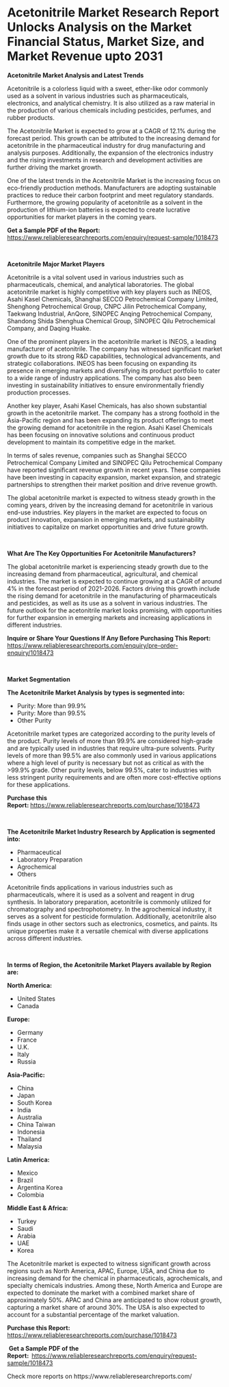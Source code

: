 <p><h1>Acetonitrile Market Research Report Unlocks Analysis on the Market Financial Status, Market Size, and Market Revenue upto 2031</h1></p><p><strong>Acetonitrile Market Analysis and Latest Trends</strong></p>
<p><p>Acetonitrile is a colorless liquid with a sweet, ether-like odor commonly used as a solvent in various industries such as pharmaceuticals, electronics, and analytical chemistry. It is also utilized as a raw material in the production of various chemicals including pesticides, perfumes, and rubber products.</p><p>The Acetonitrile Market is expected to grow at a CAGR of 12.1% during the forecast period. This growth can be attributed to the increasing demand for acetonitrile in the pharmaceutical industry for drug manufacturing and analysis purposes. Additionally, the expansion of the electronics industry and the rising investments in research and development activities are further driving the market growth.</p><p>One of the latest trends in the Acetonitrile Market is the increasing focus on eco-friendly production methods. Manufacturers are adopting sustainable practices to reduce their carbon footprint and meet regulatory standards. Furthermore, the growing popularity of acetonitrile as a solvent in the production of lithium-ion batteries is expected to create lucrative opportunities for market players in the coming years.</p></p>
<p><strong>Get a Sample PDF of the Report:&nbsp;</strong> <a href="https://www.reliableresearchreports.com/enquiry/request-sample/1018473">https://www.reliableresearchreports.com/enquiry/request-sample/1018473</a></p>
<p>&nbsp;</p>
<p><strong>Acetonitrile Major Market Players</strong></p>
<p><p>Acetonitrile is a vital solvent used in various industries such as pharmaceuticals, chemical, and analytical laboratories. The global acetonitrile market is highly competitive with key players such as INEOS, Asahi Kasel Chemicals, Shanghai SECCO Petrochemical Company Limited, Shenghong Petrochemical Group, CNPC Jilin Petrochemical Company, Taekwang Industrial, AnQore, SINOPEC Anqing Petrochemical Company, Shandong Shida Shenghua Chemical Group, SINOPEC Qilu Petrochemical Company, and Daqing Huake.</p><p>One of the prominent players in the acetonitrile market is INEOS, a leading manufacturer of acetonitrile. The company has witnessed significant market growth due to its strong R&D capabilities, technological advancements, and strategic collaborations. INEOS has been focusing on expanding its presence in emerging markets and diversifying its product portfolio to cater to a wide range of industry applications. The company has also been investing in sustainability initiatives to ensure environmentally friendly production processes.</p><p>Another key player, Asahi Kasel Chemicals, has also shown substantial growth in the acetonitrile market. The company has a strong foothold in the Asia-Pacific region and has been expanding its product offerings to meet the growing demand for acetonitrile in the region. Asahi Kasel Chemicals has been focusing on innovative solutions and continuous product development to maintain its competitive edge in the market.</p><p>In terms of sales revenue, companies such as Shanghai SECCO Petrochemical Company Limited and SINOPEC Qilu Petrochemical Company have reported significant revenue growth in recent years. These companies have been investing in capacity expansion, market expansion, and strategic partnerships to strengthen their market position and drive revenue growth.</p><p>The global acetonitrile market is expected to witness steady growth in the coming years, driven by the increasing demand for acetonitrile in various end-use industries. Key players in the market are expected to focus on product innovation, expansion in emerging markets, and sustainability initiatives to capitalize on market opportunities and drive future growth.</p></p>
<p>&nbsp;</p>
<p><strong>What Are The Key Opportunities For Acetonitrile Manufacturers?</strong></p>
<p><p>The global acetonitrile market is experiencing steady growth due to the increasing demand from pharmaceutical, agricultural, and chemical industries. The market is expected to continue growing at a CAGR of around 4% in the forecast period of 2021-2026. Factors driving this growth include the rising demand for acetonitrile in the manufacturing of pharmaceuticals and pesticides, as well as its use as a solvent in various industries. The future outlook for the acetonitrile market looks promising, with opportunities for further expansion in emerging markets and increasing applications in different industries.</p></p>
<p><strong>Inquire or Share Your Questions If Any Before Purchasing This Report:</strong> <a href="https://www.reliableresearchreports.com/enquiry/pre-order-enquiry/1018473">https://www.reliableresearchreports.com/enquiry/pre-order-enquiry/1018473</a></p>
<p>&nbsp;</p>
<p><strong>Market Segmentation</strong></p>
<p><strong>The Acetonitrile Market Analysis by types is segmented into:</strong></p>
<p><ul><li>Purity: More than 99.9%</li><li>Purity: More than 99.5%</li><li>Other Purity</li></ul></p>
<p><p>Acetonitrile market types are categorized according to the purity levels of the product. Purity levels of more than 99.9% are considered high-grade and are typically used in industries that require ultra-pure solvents. Purity levels of more than 99.5% are also commonly used in various applications where a high level of purity is necessary but not as critical as with the >99.9% grade. Other purity levels, below 99.5%, cater to industries with less stringent purity requirements and are often more cost-effective options for these applications.</p></p>
<p><strong>Purchase this Report:&nbsp;</strong><a href="https://www.reliableresearchreports.com/purchase/1018473">https://www.reliableresearchreports.com/purchase/1018473</a></p>
<p>&nbsp;</p>
<p><strong>The Acetonitrile Market Industry Research by Application is segmented into:</strong></p>
<p><ul><li>Pharmaceutical</li><li>Laboratory Preparation</li><li>Agrochemical</li><li>Others</li></ul></p>
<p><p>Acetonitrile finds applications in various industries such as pharmaceuticals, where it is used as a solvent and reagent in drug synthesis. In laboratory preparation, acetonitrile is commonly utilized for chromatography and spectrophotometry. In the agrochemical industry, it serves as a solvent for pesticide formulation. Additionally, acetonitrile also finds usage in other sectors such as electronics, cosmetics, and paints. Its unique properties make it a versatile chemical with diverse applications across different industries.</p></p>
<p>&nbsp;</p>
<p><strong>In terms of Region, the Acetonitrile Market Players available by Region are:</strong></p>
<p>
    <p> <strong> North America: </strong>
        <ul>
            <li>United States</li>
            <li>Canada</li>
        </ul>
        </p> 
    <p> <strong> Europe: </strong>
        <ul>
            <li>Germany</li>
            <li>France</li>
            <li>U.K.</li>
            <li>Italy</li>
            <li>Russia</li>
        </ul>
        </p> 
    <p> <strong> Asia-Pacific: </strong>
        <ul>
            <li>China</li>
            <li>Japan</li>
            <li>South Korea</li>
            <li>India</li>
            <li>Australia</li>
            <li>China Taiwan</li>
            <li>Indonesia</li>
            <li>Thailand</li>
            <li>Malaysia</li>
        </ul>
        </p> 
    <p> <strong> Latin America: </strong>
        <ul>
            <li>Mexico</li>
            <li>Brazil</li>
            <li>Argentina Korea</li>
            <li>Colombia</li>
        </ul>
        </p> 
    <p> <strong> Middle East & Africa: </strong>
        <ul>
            <li>Turkey</li>
            <li>Saudi</li>
            <li>Arabia</li>
            <li>UAE</li>
            <li>Korea</li>
        </ul>
    </p>
    </p>
<p><p>The Acetonitrile market is expected to witness significant growth across regions such as North America, APAC, Europe, USA, and China due to increasing demand for the chemical in pharmaceuticals, agrochemicals, and specialty chemicals industries. Among these, North America and Europe are expected to dominate the market with a combined market share of approximately 50%. APAC and China are anticipated to show robust growth, capturing a market share of around 30%. The USA is also expected to account for a substantial percentage of the market valuation.</p></p>
<p><strong>Purchase this Report: </strong><a href="https://www.reliableresearchreports.com/purchase/1018473">https://www.reliableresearchreports.com/purchase/1018473</a></p>
<p>&nbsp;<strong>Get a Sample PDF of the Report:&nbsp;&nbsp;</strong><a href="https://www.reliableresearchreports.com/enquiry/request-sample/1018473">https://www.reliableresearchreports.com/enquiry/request-sample/1018473</a></p>
<p><strong></strong></p>
<p>Check more reports on https://www.reliableresearchreports.com/</p>